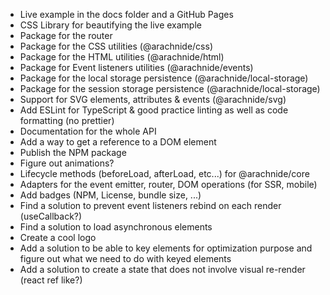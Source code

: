 - Live example in the docs folder and a GitHub Pages
- CSS Library for beautifying the live example
- Package for the router
- Package for the CSS utilities (@arachnide/css)
- Package for the HTML utilities (@arachnide/html)
- Package for Event listeners utilities (@arachnide/events)
- Package for the local storage persistence (@arachnide/local-storage)
- Package for the session storage persistence (@arachnide/local-storage)
- Support for SVG elements, attributes & events (@arachnide/svg)
- Add ESLint for TypeScript & good practice linting as well as code formatting (no prettier)
- Documentation for the whole API
- Add a way to get a reference to a DOM element
- Publish the NPM package
- Figure out animations?
- Lifecycle methods (beforeLoad, afterLoad, etc...) for @arachnide/core
- Adapters for the event emitter, router, DOM operations (for SSR, mobile)
- Add badges (NPM, License, bundle size, ...)
- Find a solution to prevent event listeners rebind on each render (useCallback?)
- Find a solution to load asynchronous elements
- Create a cool logo
- Add a solution to be able to key elements for optimization purpose and figure out what we need to do with keyed elements
- Add a solution to create a state that does not involve visual re-render (react ref like?)

